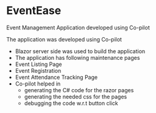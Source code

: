 # EventEase
Event Management Application developed using Co-pilot

The application was developed using Co-pilot
- Blazor server side was used to build the application
- The application has following maintenance pages
- Event Listing Page
- Event Registration
- Event Attendance Tracking Page
- Co-pilot helped in
    - generating the C# code for the razor pages
    - generating the needed css for the pages
    - debugging the code w.r.t button click
